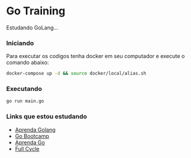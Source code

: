 # Go Training

Estudando GoLang...

### Iniciando

Para executar os codigos tenha docker em seu computador e execute o comando abaixo:

```bash
docker-compose up -d && source docker/local/alias.sh
```

### Executando

```bash
go run main.go
```

### Links que estou estudando

- [Aprenda Golang](https://www.youtube.com/watch?v=bOlnyWOjVIo&list=PLHPgIIn9ls6-1l7h8RUClMKPHi4NoKeQF&index=1)
- [Go Bootcamp](https://gobootcamp.jeffotoni.com/)
- [Aprenda Go](https://www.youtube.com/watch?v=WiGU_ZB-u0w&list=PLCKpcjBB_VlBsxJ9IseNxFllf-UFEXOdg)
- [Full Cycle](https://www.youtube.com/watch?v=5HCe50283Mg&t=922s)
